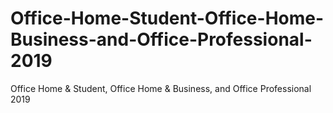 # Office-Home-Student-Office-Home-Business-and-Office-Professional-2019
Office Home &amp; Student, Office Home &amp; Business, and Office Professional 2019
